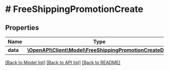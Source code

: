 # # FreeShippingPromotionCreate

## Properties

Name | Type | Description | Notes
------------ | ------------- | ------------- | -------------
**data** | [**\OpenAPI\Client\Model\FreeShippingPromotionCreateData**](FreeShippingPromotionCreateData.md) |  |

[[Back to Model list]](../../README.md#models) [[Back to API list]](../../README.md#endpoints) [[Back to README]](../../README.md)

